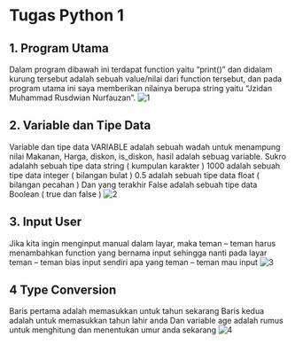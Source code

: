 # Tugas Python 1
## 1. Program Utama
Dalam program dibawah ini terdapat function yaitu “print()” dan didalam kurung tersebut adalah sebuah value/nilai dari function tersebut, 
dan pada program utama ini saya memberikan nilainya berupa string yaitu “Jzidan Muhammad Rusdwian Nurfauzan”.
![1](https://user-images.githubusercontent.com/92990909/140609770-dc9ba0e8-07ca-4302-abab-5347f45bc1b9.png)

## 2. Variable dan Tipe Data
Variable dan tipe data
VARIABLE adalah sebuah wadah untuk menampung nilai
Makanan, Harga, diskon, is_diskon, hasil adalah sebuag variable.
Sukro adalahh sebuah tipe data string ( kumpulan karakter )
1000 adalah sebuah tipe data integer ( bilangan bulat )
0.5 adalah sebuah tipe data float ( bilangan pecahan )
Dan yang terakhir False adalah sebuah tipe data Boolean ( true dan false )
![2](https://user-images.githubusercontent.com/92990909/140609800-0388a65b-20ad-413a-acd4-5e4cc8c8ce01.png)

## 3. Input User
Jika kita ingin menginput manual dalam layar, maka teman – teman harus menambahkan  function yang bernama input sehingga nanti pada layar 
teman – teman bias input sendiri apa yang teman – teman mau input
![3](https://user-images.githubusercontent.com/92990909/140609808-e0f262c7-8abb-4f11-bb20-bc64b57e172f.png)

## 4 Type Conversion
Baris pertama adalah memasukkan untuk tahun sekarang
Baris kedua adalah untuk memasukkan tahun lahir anda
Dan variable age adalah rumus untuk menghitung dan menentukan umur anda sekarang
![4](https://user-images.githubusercontent.com/92990909/140609825-a0ec6c5c-d152-43f4-ac25-56b855f29c0f.png)

